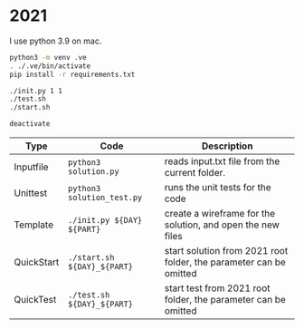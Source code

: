 # 2021

I use python 3.9 on mac.

```bash
python3 -m venv .ve
. ./.ve/bin/activate
pip install -r requirements.txt

./init.py 1 1
./test.sh
./start.sh

deactivate
```

| Type       | Code                        | Description                                                        |
| ---------- | --------------------------- | ------------------------------------------------------------------ |
| Inputfile  | `python3 solution.py`       | reads input.txt file from the current folder.                      |
| Unittest   | `python3 solution_test.py`  | runs the unit tests for the code                                   |
| Template   | `./init.py ${DAY} ${PART}`  | create a wireframe for the solution, and open the new files        |
| QuickStart | `./start.sh ${DAY}_${PART}` | start solution from 2021 root folder, the parameter can be omitted |
| QuickTest  | `./test.sh ${DAY}_${PART}`  | start test from 2021 root folder, the parameter can be omitted     |
